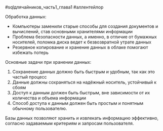 #sqlдлячайников_часть1_глава1 #аллентейлор

Обработка данных:
- Компьютеры заменили старые способы для создания документов и вычислений, став основными хранителями информации
- Проблема безопасности данных, а именно, в отличие от бумажных носителей, поломка диска ведет к безвозвратной утрате данных
- Резервное копирование и хранение данных в облаке помогают избежать потерь

Основные задачи при хранении данных:
1. Сохранение данных должно быть быстрым и удобным, так как это частый процесс
2. Данные должны сохраняться на надёжный носитель, устойчивый к сбоям
3. Доступ к данным должен быть быстрым, вне зависимости от их количества и объема информации
4. Способ доступа к данным должен быть простым и понятным обычному пользователю.

Базы данных позволяют хранить и извлекать информацию эффективно, согласно задаваемым критериям и запросам пользователя.

